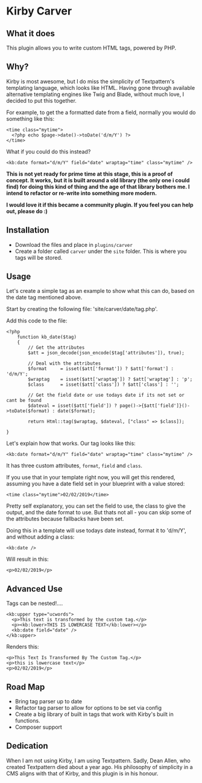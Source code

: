 # Kirby Carver

## What it does

This plugin allows you to write custom HTML tags, powered by PHP.

## Why?

Kirby is most awesome, but I do miss the simplicity of Textpattern's templating language, which looks like HTML. Having gone through available alternative templating engines like Twig and Blade, without much love, I decided to put this together.

For example, to get the a formatted date from a field, normally you would do something like this:

```
<time class="mytime">
  <?php echo $page->date()->toDate('d/m/Y') ?>
</time>
```

What if you could do this instead?


```
<kb:date format="d/m/Y" field="date" wraptag="time" class="mytime" />
```

**This is not yet ready for prime time at this stage, this is a proof of concept. It works, but it is built around a old library (the only one i could find) for doing this kind of thing and the age of that library bothers me. I intend to refactor or re-write into something more modern.**

**I would love it if this became a community plugin. If you feel you can help out, please do :)**

## Installation

* Download the files and place in `plugins/carver`
* Create a folder called `carver` under the `site` folder. This is where you tags will be stored.

## Usage

Let's create a simple tag as an example to show what this can do, based on the date tag mentioned above.

Start by creating the following file: 'site/carver/date/tag.php'.

Add this code to the file:

```
<?php
	function kb_date($tag)
	{
		// Get the attributes
		$att = json_decode(json_encode($tag['attributes']), true);

		// Deal with the attributes
		$format 	= isset($att['format']) ? $att['format'] : 'd/m/Y';
		$wraptag 	= isset($att['wraptag']) ? $att['wraptag'] : 'p';
		$class 		= isset($att['class']) ? $att['class'] : '';

		// Get the field date or use todays date if its not set or cant be found
		$dateval = isset($att['field']) ? page()->{$att['field']}()->toDate($format) : date($format);

		return Html::tag($wraptag, $dateval, ["class" => $class]);

}
```

Let's explain how that works. Our tag looks like this:

```
<kb:date format="d/m/Y" field="date" wraptag="time" class="mytime" />
```

It has three custom attributes, `format`, `field` and `class`.

If you use that in your template right now, you will get this rendered, assuming you have a date field set in your blueprint with a value stored:

```
<time class="mytime">02/02/2019</time>
```

Pretty self explanatory, you can set the field to use, the class to give the output, and the date format to use. But thats not all - you can skip some of the attributes because fallbacks have been set.

Doing this in a template will use todays date instead, format it to 'd/m/Y', and without adding a class:

```
<kb:date />
```

Will result in this:

```
<p>02/02/2019</p>
```

## Advanced Use

Tags can be nested!....

```
<kb:upper type="ucwords">
  <p>This text is transformed by the custom tag.</p>
  <p><kb:lower>THIS IS LOWERCASE TEXT</kb:lower></p>
  <kb:date field="date" />
</kb:upper>
```

Renders this:

```
<p>This Text Is Transformed By The Custom Tag.</p>
<p>this is lowercase text</p>
<p>02/02/2019</p>
```


## Road Map

* Bring tag parser up to date
* Refactor tag parser to allow for options to be set via config
* Create a big library of built in tags that work with Kirby's built in functions.
* Composer support

## Dedication

When I am not using Kirby, I am using Textpattern. Sadly, Dean Allen, who created Textpattern died about a year ago. His philosophy of simplicity in a CMS aligns with that of Kirby, and this plugin is in his honour.
